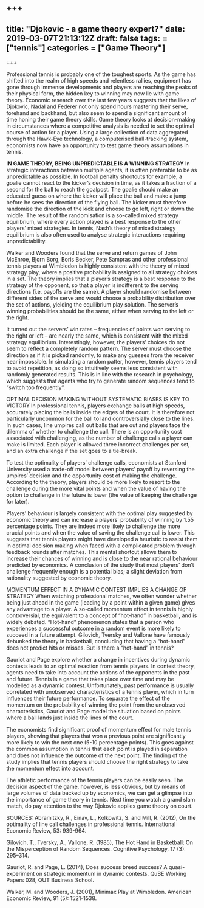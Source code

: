+++
---
title: "Djokovic - a game theory expert?"
date: 2019-03-07T21:13:12Z
draft: false
tags: = ["tennis"]
categories = ["Game Theory"]
---
+++

Professional tennis is probably one of the toughest sports. As the game has shifted into the realm of high speeds and relentless rallies, equipment has gone through immense developments and players are reaching the peaks of their physical form, the hidden key to winning may now lie with game theory. Economic research over the last few years suggests that the likes of Djokovic, Nadal and Federer not only spend hours mastering their serve, forehand and backhand, but also seem to spend a significant amount of time honing their game theory skills. Game theory looks at decision-making in circumstances where a competitive analysis is needed to set the optimal course of action for a player. Using a large collection of data aggregated through the Hawk-Eye technology, a computerised ball-tracking system, economists now have an opportunity to test game theory assumptions in tennis.

**IN GAME THEORY, BEING UNPREDICTABLE IS A WINNING STRATEGY**
In strategic interactions between multiple agents, it is often preferable to be as unpredictable as possible. In football penalty shootouts for example, a goalie cannot react to the kicker’s decision in time, as it takes a fraction of a second for the ball to reach the goalpost. The goalie should make an educated guess on where the kicker will place the ball and make a jump before he sees the direction of the flying ball. The kicker must therefore randomise the direction of the kick and choose to go left, right or down the middle. The result of the randomisation is a so-called mixed strategy equilibrium, where every action played is a best response to the other players’ mixed strategies. In tennis, Nash’s theory of mixed strategy equilibrium is also often used to analyse strategic interactions requiring unpredictability.

Walker and Wooders found that the serve and return games of John McEnroe, Bjorn Borg, Boris Becker, Pete Sampras and other professional tennis players at Wimbledon is highly consistent with the theory of mixed strategy play, where a positive probability is assigned to all strategy choices in a set. The theory implies that a player’s strategy is a best response to the strategy of the opponent, so that a player is indifferent to the serving directions (i.e. payoffs are the same). A player should randomise between different sides of the serve and would choose a probability distribution over the set of actions, yielding the equilibrium play solution. The server’s winning probabilities should be the same, either when serving to the left or the right.

It turned out the servers’ win rates – frequencies of points won serving to the right or left – are nearly the same, which is consistent with the mixed strategy equilibrium. Interestingly, however, the players’ choices do not seem to reflect a completely random pattern. The server must choose the direction as if it is picked randomly, to make any guesses from the receiver near impossible. In simulating a random patter, however, tennis players tend to avoid repetition, as doing so intuitively seems less consistent with randomly generated results. This is in line with the research in psychology, which suggests that agents who try to generate random sequences tend to “switch too frequently”.

OPTIMAL DECISION MAKING WITHOUT SYSTEMATIC BIASES IS KEY TO VICTORY
In professional tennis, players exchange balls at high speeds, accurately placing the balls inside the edges of the court. It is therefore not particularly uncommon for the ball to land controversially close to the lines. In such cases, line umpires call out balls that are out and players face the dilemma of whether to challenge the call. There is an opportunity cost associated with challenging, as the number of challenge calls a player can make is limited. Each player is allowed three incorrect challenges per set, and an extra challenge if the set goes to a tie-break.

To test the optimality of players’ challenge calls, economists at Stanford University used a trade-off model between players’ payoff by reversing the umpires’ decision and the opportunity cost of making the challenge. According to the theory, players should be more likely to resort to the challenge during the more vital points and when the value of having the option to challenge in the future is lower (the value of keeping the challenge for later).

Players’ behaviour is largely consistent with the optimal play suggested by economic theory and can increase a players’ probability of winning by 1.55 percentage points. They are indeed more likely to challenge the more crucial points and when the value of saving the challenge call is lower. This suggests that tennis players might have developed a heuristic to assist them in optimal decision making when faced with a complicated problem through feedback rounds after matches. This mental shortcut allows them to increase their chances of winning and is close to the near rational behaviour predicted by economics. A conclusion of the study that most players’ don’t challenge frequently enough is a potential bias; a slight deviation from rationality suggested by economic theory.

MOMENTUM EFFECT IN A DYNAMIC CONTEST IMPLIES A CHANGE OF STRATEGY
When watching professional matches, we often wonder whether being just ahead in the game (leading by a point within a given game) gives any advantage to a player. A so-called momentum effect in tennis is highly controversial, the equivalent to a concept of “hot-hand” in basketball, and is widely debated. “Hot-hand” phenomenon states that a person who experiences a successful outcome in a random event is more likely to succeed in a future attempt. Gilovich, Tversky and Vallone have famously debunked the theory in basketball, concluding that having a “hot-hand” does not predict hits or misses. But is there a “hot-hand” in tennis?

Gauriot and Page explore whether a change in incentives during dynamic contests leads to an optimal reaction from tennis players. In contest theory, agents need to take into account the actions of the opponents in the past and future. Tennis is a game that takes place over time and may be modelled as a dynamic contest. Unfortunately, past performance is usually correlated with unobserved characteristics of a tennis player, which in turn influences their future performance. To separate the effect of the momentum on the probability of winning the point from the unobserved characteristics, Gauriot and Page model the situation based on points where a ball lands just inside the lines of the court.

The economists find significant proof of momentum effect for male tennis players, showing that players that won a previous point are significantly more likely to win the next one (5-10 percentage points). This goes against the common assumption in tennis that each point is played in separation and does not influence the outcome of the next point. The finding of the study implies that tennis players should choose the right strategy to take the momentum effect into account.

The athletic performance of the tennis players can be easily seen. The decision aspect of the game, however, is less obvious, but by means of large volumes of data backed up by economics, we can get a glimpse into the importance of game theory in tennis. Next time you watch a grand slam match, do pay attention to the way Djokovic applies game theory on court.



SOURCES:
Abramitzky, R., Einav, L., Kolkowitz, S. and Mill, R. (2012), On the optimality of line call challenges in professional tennis. International Economic Review, 53: 939-964.

Gilovich, T., Tversky, A., Vallone, R. (1985), The Hot Hand in Basketball: On the Misperception of Random Sequences. Cognitive Psychology, 17 (3): 295–314.

Gauriot, R. and Page, L. (2014), Does success breed success? A quasi-experiment on strategic momentum in dynamic contests. QuBE Working Papers 028, QUT Business School.

Walker, M. and Wooders, J. (2001), Minimax Play at Wimbledon. American Economic Review, 91 (5): 1521-1538.
